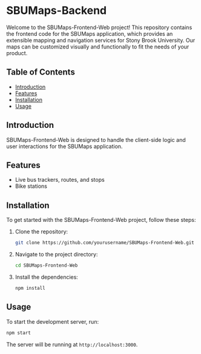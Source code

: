 # SBUMaps-Backend

Welcome to the SBUMaps-Frontend-Web project! This repository contains the frontend code for the SBUMaps application, which provides an extensible mapping and navigation services for Stony Brook University. Our maps can be customized visually and functionally to fit the needs of your product.

## Table of Contents

- [Introduction](#introduction)
- [Features](#features)
- [Installation](#installation)
- [Usage](#usage)

## Introduction

SBUMaps-Frontend-Web is designed to handle the client-side logic and user interactions for the SBUMaps application. 

## Features

- Live bus trackers, routes, and stops
- Bike stations


## Installation

To get started with the SBUMaps-Frontend-Web project, follow these steps:

1. Clone the repository:
    ```sh
    git clone https://github.com/yourusername/SBUMaps-Frontend-Web.git
    ```
2. Navigate to the project directory:
    ```sh
    cd SBUMaps-Frontend-Web
    ```
3. Install the dependencies:
    ```sh
    npm install
    ```

## Usage

To start the development server, run:
```sh
npm start
```

The server will be running at `http://localhost:3000`.

